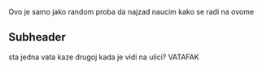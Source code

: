 Ovo je samo jako random proba da najzad naucim kako se radi na ovome

## Subheader

sta jedna vata kaze drugoj kada je vidi na ulici? VATAFAK
